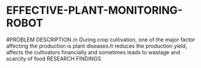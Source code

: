 # EFFECTIVE-PLANT-MONITORING-ROBOT
#PROBLEM DESCRIPTION 
  /n During crop cultivation, one of the major factor affecting the production is plant diseases.It        reduces the production yield, affects the cultivators financially and sometimes leads to wastage      and scarcity of food
RESEARCH FINDINGS 
